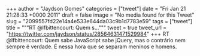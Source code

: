 
+++
author = "Jaydson Gomes"
categories = ["tweet"]
date = "Fri Jan 21 21:28:33 +0000 2011"
draft = false
image = "No media found for this Tweet"
slug = "2099557fd22e14a4e533e644da03c9b1d7783e59"
tags = ["tweet"]
title = """RT @lfbittencourt: Quem s..."""
tweet = true
tweet_url = "https://twitter.com/jaydson/status/28564631471529984"
+++
RT @lfbittencourt: Quem sabe JavaScript sabe jQuery, mas o contrário nem sempre é verdade. É nessa hora que se separam meninos e homens.
